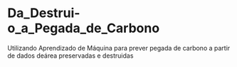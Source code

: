 # Da_Destrui-o_a_Pegada_de_Carbono
Utilizando Aprendizado de Máquina para prever pegada de carbono a partir de dados deárea preservadas e destruidas
